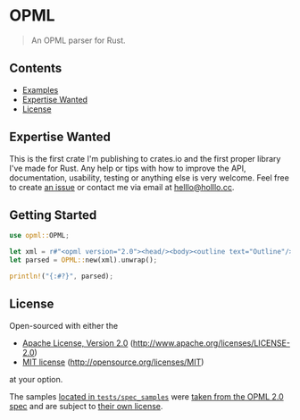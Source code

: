 # OPML

> An OPML parser for Rust.

## Contents

* [Examples](examples/)
* [Expertise Wanted](#expertise-wanted)
* [License](#license)

## Expertise Wanted

This is the first crate I'm publishing to crates.io and the first proper library I've made for Rust. Any help or tips with how to improve the API, documentation, usability, testing or anything else is very welcome. Feel free to create [an issue](https://gitlab.com/holllo/opml-rs/issues/) or contact me via email at helllo@holllo.cc.

## Getting Started

```rust
use opml::OPML;

let xml = r#"<opml version="2.0"><head/><body><outline text="Outline"/></body></opml>"#;
let parsed = OPML::new(xml).unwrap();

println!("{:#?}", parsed);
```

## License

Open-sourced with either the

* [Apache License, Version 2.0](License-Apache) (http://www.apache.org/licenses/LICENSE-2.0)
* [MIT license](License-MIT) (http://opensource.org/licenses/MIT)

at your option.

The samples [located in `tests/spec_samples`](tests/spec_samples) were [taken from the OPML 2.0 spec](http://dev.opml.org/spec2.html#examples) and are subject to [their own license](tests/spec_samples/License).
